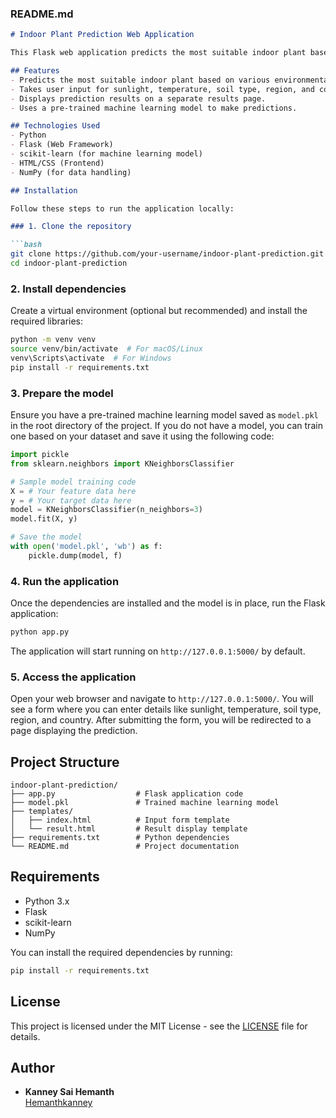 
### **README.md**

```markdown
# Indoor Plant Prediction Web Application

This Flask web application predicts the most suitable indoor plant based on user-provided environmental factors such as sunlight hours, temperature, region, country, and soil type. The model is built using machine learning techniques and can be used to provide personalized plant recommendations based on these inputs.

## Features
- Predicts the most suitable indoor plant based on various environmental factors.
- Takes user input for sunlight, temperature, soil type, region, and country.
- Displays prediction results on a separate results page.
- Uses a pre-trained machine learning model to make predictions.

## Technologies Used
- Python
- Flask (Web Framework)
- scikit-learn (for machine learning model)
- HTML/CSS (Frontend)
- NumPy (for data handling)

## Installation

Follow these steps to run the application locally:

### 1. Clone the repository

```bash
git clone https://github.com/your-username/indoor-plant-prediction.git
cd indoor-plant-prediction
```

### 2. Install dependencies

Create a virtual environment (optional but recommended) and install the required libraries:

```bash
python -m venv venv
source venv/bin/activate  # For macOS/Linux
venv\Scripts\activate  # For Windows
pip install -r requirements.txt
```

### 3. Prepare the model

Ensure you have a pre-trained machine learning model saved as `model.pkl` in the root directory of the project. If you do not have a model, you can train one based on your dataset and save it using the following code:

```python
import pickle
from sklearn.neighbors import KNeighborsClassifier

# Sample model training code
X = # Your feature data here
y = # Your target data here
model = KNeighborsClassifier(n_neighbors=3)
model.fit(X, y)

# Save the model
with open('model.pkl', 'wb') as f:
    pickle.dump(model, f)
```

### 4. Run the application

Once the dependencies are installed and the model is in place, run the Flask application:

```bash
python app.py
```

The application will start running on `http://127.0.0.1:5000/` by default.

### 5. Access the application

Open your web browser and navigate to `http://127.0.0.1:5000/`. You will see a form where you can enter details like sunlight, temperature, soil type, region, and country. After submitting the form, you will be redirected to a page displaying the prediction.

## Project Structure

```
indoor-plant-prediction/
├── app.py                  # Flask application code
├── model.pkl               # Trained machine learning model
├── templates/
│   ├── index.html          # Input form template
│   └── result.html         # Result display template
├── requirements.txt        # Python dependencies
└── README.md               # Project documentation
```

## Requirements

- Python 3.x
- Flask
- scikit-learn
- NumPy

You can install the required dependencies by running:

```bash
pip install -r requirements.txt
```

## License

This project is licensed under the MIT License - see the [LICENSE](LICENSE) file for details.

## Author

- **Kanney Sai Hemanth**  
  [Hemanthkanney](https://github.com/Hemanthkanney)



